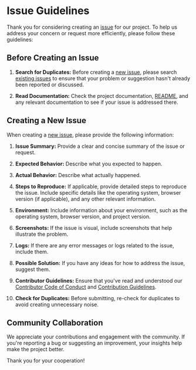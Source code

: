 # Issue Guidelines

Thank you for considering creating an [issue](https://github.com/hussein-fiaz/portfolio/issues/new) for our project. To help us address your concern or request more efficiently, please follow these guidelines:

## Before Creating an Issue

1. **Search for Duplicates:** Before creating a [new issue](https://github.com/hussein-fiaz/portfolio/issues/new), please search [existing issues](https://github.com/hussein-fiaz/portfolio/issues) to ensure that your problem or suggestion hasn't already been reported or discussed.

2. **Read Documentation:** Check the project documentation, [README](README.md), and any relevant documentation to see if your issue is addressed there.

## Creating a New Issue

When creating a [new issue](https://github.com/hussein-fiaz/portfolio/issues/new), please provide the following information:

1. **Issue Summary:** Provide a clear and concise summary of the issue or request.

2. **Expected Behavior:** Describe what you expected to happen.

3. **Actual Behavior:** Describe what actually happened.

4. **Steps to Reproduce:** If applicable, provide detailed steps to reproduce the issue. Include specific details like the operating system, browser version (if applicable), and any other relevant information.

5. **Environment:** Include information about your environment, such as the operating system, browser version, and project version.

6. **Screenshots:** If the issue is visual, include screenshots that help illustrate the problem.

7. **Logs:** If there are any error messages or logs related to the issue, include them.

8. **Possible Solution:** If you have any ideas for how to address the issue, suggest them.

9. **Contributor Guidelines:** Ensure that you've read and understood our [Contributor Code of Conduct](CODE_OF_CONDUCT.md) and [Contribution Guidelines](CONTRIBUTING.md).

10. **Check for Duplicates:** Before submitting, re-check for duplicates to avoid creating unnecessary noise.

## Community Collaboration

We appreciate your contributions and engagement with the community. If you're reporting a bug or suggesting an improvement, your insights help make the project better.

Thank you for your cooperation!
